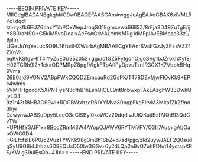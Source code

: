 -----BEGIN PRIVATE KEY-----
MIICdgIBADANBgkqhkiG9w0BAQEFAASCAmAwggJcAgEAAoGBAK6xiVML5PcTdqct
tz+rykfk6EUZ6daxY1ibPOxWepJrnqSG1Egmcvwa66lI5Z/8rFja3D49ZuTgE/ij
Y8B3raNSO+G5kiM5vbDoaixAeFsAGrMALYmKM1ig1dMFpIAvEBMose33z1/9jjIm
LlGeUuYqYeLucSQ9U16fu4HXWsrbAgMBAAECgYEAnrSVsIfGzJy3F+xVZZfZXnVc
eqKvKSfgvHfT4lYyZuE0r/35z052+ggu/o1GZ5FytgqnOjgoSVg1bJZrokhXyt8j
H02TGRh9l2+1ckxQDPMRpZ8pgfVIgkFTpAflPyDpzuTznIR3CX1K7VbphBHq9Vms
26E0sjd9VONV2A8pFWkCQQDZEmcauRd2GsPK/T478DZxf/jwFIOvKk9+EPc4wims
5VMHHgqcqK5XPNTiysN3cfhB1hLsnQIOEL9nt8nbwxpFAkEAzglfW33DwkQjvLD4
9z1r43t18HBAG99wI+RDGBWxhzcR6rYYMva30pgpFkgFIrvM3MkafZk2f/nodhyr
DJwynwJABSuDpy5LccO3cClSByl0koWCz20dqdlvJUiQKujtBzI7JQtBI3QdGvTW
+UPtHfY3/JF1x+8BcoZRmM3W4AYopQJAWV6RYTMVFY/O3Ir7Aus+gAbOaoOWG0D4
+GiLfcfzIE6P0/o2VuzTYWKk98g3ihBh1SbZ+b7ad/pjjc/zld2uywJAEF2Q0sud
qSyU9G8i4Jhbcs6D9EQUxD50lw3GSv+6y2dLQp2n9vG7uhPDh/t14yctapXRS/KW
g39ulEsQb+41IA==
-----END PRIVATE KEY-----

